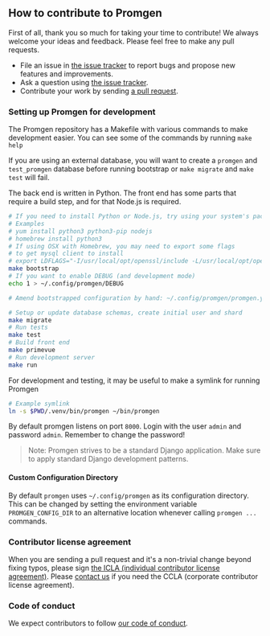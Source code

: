 ## How to contribute to Promgen

First of all, thank you so much for taking your time to contribute! We always welcome your ideas and feedback. Please feel free to make any pull requests.

- File an issue in [the issue tracker](https://github.com/line/promgen/issues) to report bugs and propose new features and improvements.
- Ask a question using [the issue tracker](https://github.com/line/promgen/issues).
- Contribute your work by sending [a pull request](https://github.com/line/promgen/pulls).

### Setting up Promgen for development

The Promgen repository has a Makefile with various commands to make development easier.
You can see some of the commands by running `make help`

If you are using an external database, you will want to create a `promgen` and `test_promgen`
database before running bootstrap or `make migrate` and `make test` will fail.

The back end is written in Python. The front end has some parts that require a build step, and for that Node.js is required.

```bash
# If you need to install Python or Node.js, try using your system's package manager
# Examples
# yum install python3 python3-pip nodejs
# homebrew install python3
# If using OSX with Homebrew, you may need to export some flags
# to get mysql client to install
# export LDFLAGS="-I/usr/local/opt/openssl/include -L/usr/local/opt/openssl/lib"
make bootstrap
# If you want to enable DEBUG (and development mode)
echo 1 > ~/.config/promgen/DEBUG

# Amend bootstrapped configuration by hand: ~/.config/promgen/promgen.yml

# Setup or update database schemas, create initial user and shard
make migrate
# Run tests
make test
# Build front end
make primevue
# Run development server
make run
```

For development and testing, it may be useful to make a symlink for running Promgen

```bash
# Example symlink
ln -s $PWD/.venv/bin/promgen ~/bin/promgen 
```

By default promgen listens on port `8000`. Login with the user `admin` and password `admin`.
Remember to change the password!

> Note: Promgen strives to be a standard Django application. Make sure to apply standard Django development patterns.

#### Custom Configuration Directory

By default `promgen` uses `~/.config/promgen` as its configuration directory.
This can be changed by setting the environment variable `PROMGEN_CONFIG_DIR` to an alternative location whenever calling `promgen ...` commands.

### Contributor license agreement

When you are sending a pull request and it's a non-trivial change beyond fixing typos, please sign
[the ICLA (individual contributor license agreement)](https://cla-assistant.io/line/promgen).
Please [contact us](mailto:dl_oss_dev@linecorp.com) if you need the CCLA (corporate contributor license agreement).

### Code of conduct

We expect contributors to follow [our code of conduct](https://github.com/line/promgen/blob/master/CODE_OF_CONDUCT.md).
